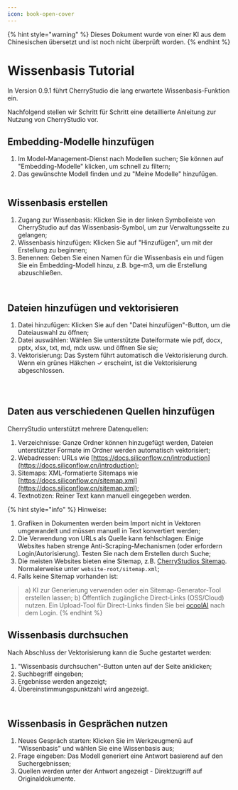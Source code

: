 ```yaml
---
icon: book-open-cover
---
```


{% hint style="warning" %}
Dieses Dokument wurde von einer KI aus dem Chinesischen übersetzt und ist noch nicht überprüft worden.
{% endhint %}

# Wissenbasis Tutorial

In Version 0.9.1 führt CherryStudio die lang erwartete Wissenbasis-Funktion ein.

Nachfolgend stellen wir Schritt für Schritt eine detaillierte Anleitung zur Nutzung von CherryStudio vor.

## Embedding-Modelle hinzufügen

1. Im Model-Management-Dienst nach Modellen suchen; Sie können auf "Embedding-Modelle" klicken, um schnell zu filtern;
2. Das gewünschte Modell finden und zu "Meine Modelle" hinzufügen.

<figure><img src="../.gitbook/assets/image.webp" alt=""><figcaption></figcaption></figure>

## Wissenbasis erstellen

1. Zugang zur Wissenbasis: Klicken Sie in der linken Symbolleiste von CherryStudio auf das Wissenbasis-Symbol, um zur Verwaltungsseite zu gelangen;
2. Wissenbasis hinzufügen: Klicken Sie auf "Hinzufügen", um mit der Erstellung zu beginnen;
3. Benennen: Geben Sie einen Namen für die Wissenbasis ein und fügen Sie ein Embedding-Modell hinzu, z.B. bge-m3, um die Erstellung abzuschließen.

<figure><img src="../.gitbook/assets/image-1 (1).webp" alt=""><figcaption></figcaption></figure>

<figure><img src="../.gitbook/assets/image-2 (1).webp" alt=""><figcaption></figcaption></figure>

## Dateien hinzufügen und vektorisieren

1. Datei hinzufügen: Klicken Sie auf den "Datei hinzufügen"-Button, um die Dateiauswahl zu öffnen;
2. Datei auswählen: Wählen Sie unterstützte Dateiformate wie pdf, docx, pptx, xlsx, txt, md, mdx usw. und öffnen Sie sie;
3. Vektorisierung: Das System führt automatisch die Vektorisierung durch. Wenn ein grünes Häkchen ✓ erscheint, ist die Vektorisierung abgeschlossen.

<figure><img src="../.gitbook/assets/image-3.webp" alt=""><figcaption></figcaption></figure>

<figure><img src="../.gitbook/assets/image-4.webp" alt=""><figcaption></figcaption></figure>

<figure><img src="../.gitbook/assets/image-5.webp" alt=""><figcaption></figcaption></figure>



## Daten aus verschiedenen Quellen hinzufügen

CherryStudio unterstützt mehrere Datenquellen:

1. Verzeichnisse: Ganze Ordner können hinzugefügt werden, Dateien unterstützter Formate im Ordner werden automatisch vektorisiert;
2. Webadressen: URLs wie [https://docs.siliconflow.cn/introduction](https://docs.siliconflow.cn/introduction);
3. Sitemaps: XML-formatierte Sitemaps wie [https://docs.siliconflow.cn/sitemap.xml](https://docs.siliconflow.cn/sitemap.xml);
4. Textnotizen: Reiner Text kann manuell eingegeben werden.

{% hint style="info" %}
Hinweise:

1. Grafiken in Dokumenten werden beim Import nicht in Vektoren umgewandelt und müssen manuell in Text konvertiert werden;
2. Die Verwendung von URLs als Quelle kann fehlschlagen: Einige Websites haben strenge Anti-Scraping-Mechanismen (oder erfordern Login/Autorisierung). Testen Sie nach dem Erstellen durch Suche;
3. Die meisten Websites bieten eine Sitemap, z.B. [CherryStudios Sitemap](https://docs.cherry-ai.com/sitemap-pages.xml). Normalerweise unter `website-root/sitemap.xml`;
4. Falls keine Sitemap vorhanden ist: 
> a) KI zur Generierung verwenden oder ein Sitemap-Generator-Tool erstellen lassen;
> b) Öffentlich zugängliche Direct-Links (OSS/Cloud) nutzen. 
> Ein Upload-Tool für Direct-Links finden Sie bei [ocoolAI](https://one.ocoolai.com/login) nach dem Login.
{% endhint %}

## Wissenbasis durchsuchen

Nach Abschluss der Vektorisierung kann die Suche gestartet werden:

1. "Wissenbasis durchsuchen"-Button unten auf der Seite anklicken;
2. Suchbegriff eingeben;
3. Ergebnisse werden angezeigt;
4. Übereinstimmungspunktzahl wird angezeigt.

<figure><img src="../.gitbook/assets/image-7.webp" alt=""><figcaption></figcaption></figure>

<figure><img src="../.gitbook/assets/image-8.webp" alt=""><figcaption></figcaption></figure>

## Wissenbasis in Gesprächen nutzen

1. Neues Gespräch starten: Klicken Sie im Werkzeugmenü auf "Wissenbasis" und wählen Sie eine Wissenbasis aus;
2. Frage eingeben: Das Modell generiert eine Antwort basierend auf den Suchergebnissen;
3. Quellen werden unter der Antwort angezeigt - Direktzugriff auf Originaldokumente.

<figure><img src="../.gitbook/assets/image-9.webp" alt=""><figcaption></figcaption></figure>

<figure><img src="../.gitbook/assets/image-10.webp" alt=""><figcaption></figcaption></figure>